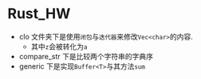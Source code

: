 # Rust_HW

* clo 文件夹下是使用`闭包`与`迭代器`来修改`Vec<char>`的内容.
    * 其中`z`会被转化为`a`
* compare_str 下是比较两个字符串的字典序
* generic 下是实现`Buffer<T>`与其方法`sum`